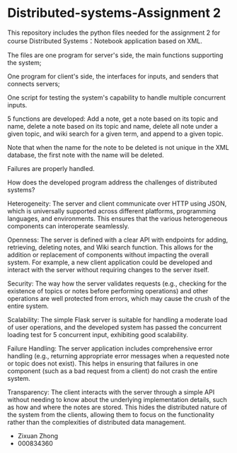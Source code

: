# Distributed-systems-Assignment 2

This repository includes the python files needed for the assignment 2 for course Distributed Systems：Notebook application based on XML.

The files are one program for server's side, the main functions supporting the system;

One program for client's side, the interfaces for inputs, and senders that connects servers;

One script for testing the system's capability to handle multiple concurrent inputs.

5 functions are developed: Add a note, get a note based on its topic and name, delete a note based on its topic and name, delete all note under a given topic, and wiki search for a given term, and append to a given topic.

Note that when the name for the note to be deleted is not unique in the XML database, the first note with the name will be deleted.

Failures are properly handled.

How does the developed program address the challenges of distributed systems?

Heterogeneity: The server and client communicate over HTTP using JSON, which is universally supported across different platforms, programming languages, and environments. This ensures that the various heterogeneous components can interoperate seamlessly.

Openness: The server is defined with a clear API with endpoints for adding, retrieving, deleting notes, and Wiki search function. This allows for the addition or replacement of components without impacting the overall system. For example, a new client application could be developed and interact with the server without requiring changes to the server itself.

Security: The way how the server validates requests (e.g., checking for the existence of topics or notes before performing operations) and other operations are well protected from errors, which may cause the crush of the entire system.

Scalability: The simple Flask server is suitable for handling a moderate load of user operations, and the developed system has passed the concurrent loading test for 5 concurrent input, exhibiting good scalability.

Failure Handling: The server application includes comprehensive error handling (e.g., returning appropriate error messages when a requested note or topic does not exist). This helps in ensuring that failures in one component (such as a bad request from a client) do not crash the entire system. 

Transparency: The client interacts with the server through a simple API without needing to know about the underlying implementation details, such as how and where the notes are stored. This hides the distributed nature of the system from the clients, allowing them to focus on the functionality rather than the complexities of distributed data management.

- Zixuan Zhong
- 000834360
